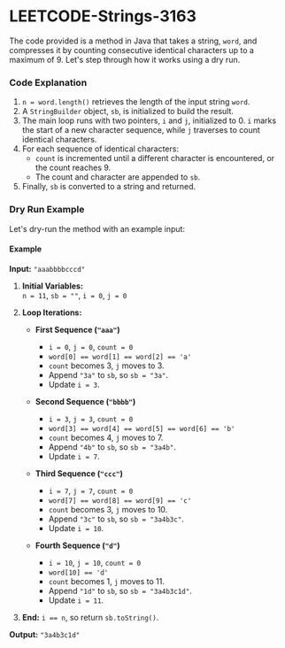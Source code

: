 # LEETCODE-Strings-3163
The code provided is a method in Java that takes a string, `word`, and compresses it by counting consecutive identical characters up to a maximum of 9. Let's step through how it works using a dry run.

### Code Explanation

1. `n = word.length()` retrieves the length of the input string `word`.
2. A `StringBuilder` object, `sb`, is initialized to build the result.
3. The main loop runs with two pointers, `i` and `j`, initialized to 0. `i` marks the start of a new character sequence, while `j` traverses to count identical characters.
4. For each sequence of identical characters:
   - `count` is incremented until a different character is encountered, or the count reaches 9.
   - The count and character are appended to `sb`.
5. Finally, `sb` is converted to a string and returned.

### Dry Run Example

Let's dry-run the method with an example input:

#### Example
**Input:** `"aaabbbbcccd"`

1. **Initial Variables:**  
   `n = 11`, `sb = ""`, `i = 0`, `j = 0`

2. **Loop Iterations:**

   - **First Sequence (`"aaa"`)**  
     - `i = 0`, `j = 0`, `count = 0`  
     - `word[0] == word[1] == word[2] == 'a'`  
     - `count` becomes 3, `j` moves to 3.  
     - Append `"3a"` to `sb`, so `sb = "3a"`.
     - Update `i = 3`.

   - **Second Sequence (`"bbbb"`)**  
     - `i = 3`, `j = 3`, `count = 0`  
     - `word[3] == word[4] == word[5] == word[6] == 'b'`  
     - `count` becomes 4, `j` moves to 7.  
     - Append `"4b"` to `sb`, so `sb = "3a4b"`.
     - Update `i = 7`.

   - **Third Sequence (`"ccc"`)**  
     - `i = 7`, `j = 7`, `count = 0`  
     - `word[7] == word[8] == word[9] == 'c'`  
     - `count` becomes 3, `j` moves to 10.  
     - Append `"3c"` to `sb`, so `sb = "3a4b3c"`.
     - Update `i = 10`.

   - **Fourth Sequence (`"d"`)**  
     - `i = 10`, `j = 10`, `count = 0`  
     - `word[10] == 'd'`  
     - `count` becomes 1, `j` moves to 11.  
     - Append `"1d"` to `sb`, so `sb = "3a4b3c1d"`.
     - Update `i = 11`.

3. **End:** `i == n`, so return `sb.toString()`.

**Output:** `"3a4b3c1d"`
